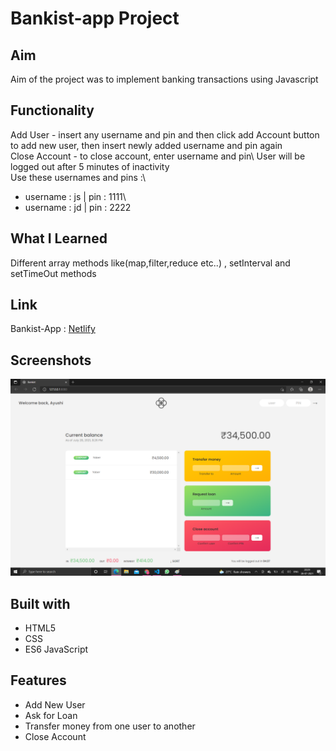# Bankist-app Project

## Aim

Aim of the project was to implement banking transactions using Javascript

## Functionality

Add User - insert any username and pin and then click add Account button to add new user, then insert newly added username and pin again\
Close Account - to close account, enter username and pin\ 
User will be logged out after 5 minutes of inactivity\
Use these usernames and pins :\ 
* username : js | pin : 1111\
* username : jd | pin : 2222

## What I Learned
Different array methods like(map,filter,reduce etc..) , setInterval and setTimeOut methods 

## Link

Bankist-App : [Netlify](https://https://bankist-app-projects.netlify.app/) 

## Screenshots

![Alt text](/img/ss1.png?raw=true "View of app")


## Built with

* HTML5
* CSS
* ES6 JavaScript

## Features

* Add New User
* Ask for Loan
* Transfer money from one user to another
* Close Account
